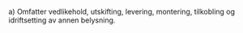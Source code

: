 a) Omfatter vedlikehold, utskifting, levering, montering, tilkobling og idriftsetting av annen belysning.

